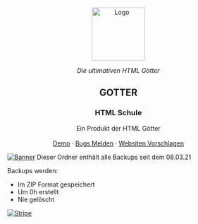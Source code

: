 <br />
<p align="center">
  <a href="https://youtu.be/dQw4w9WgXcQ">
    <img src="https://img.yorb.xyz/htmlgotterlogo.png" alt="Logo" width="120" height="120">
  </a>  <p align="center"><i>Die ultimativen HTML Götter</i></p>

  <h2 align="center">GOTTER</h2>
  <h3 align="center">HTML Schule</h3>

  <p align="center">
    Ein Produkt der HTML Götter
    <br />
    <br />
    <a href="https://pages.yorb.xyz">Demo</a>
    ·
    <a href="https://github.com/KKGPW/KPW/issues">Bugs Melden</a>
    ·
    <a href="https://github.com/KKGPW/KPW/issues">Websiten Vorschlagen</a>
  </p>


<!-- ABOUT THE PROJECT -->

[![Banner][Banner]](https://discord.gg/mDjs5VpNRE)
Dieser Ordner enthält alle Backups seit dem 08.03.21

Backups werden:
* Im ZIP Format gespeichert
* Um 0h erstellt
* Nie gelöscht

[![Stripe][Stripe]](https://discord.gg/mDjs5VpNRE)


<!-- MARKDOWN LINKS & IMAGES -->
[Banner]: https://img.yorb.xyz/gotterbanner.png
[Stripe]: https://img.yorb.xyz/gotterstripe.png